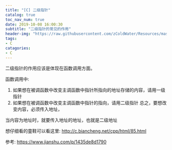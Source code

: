 ```yaml
---
title: "[C] 二级指针"
catalog: true
toc_nav_num: true
date: 2019-10-08 16:00:30
subtitle: "二级指针的常见的作用"
header-img: "https://raw.githubusercontent.com/zColdWater/Resources/master/Images/cover.jpg"
tags:
- C
catagories:
- C
---
```


二级指针的作用应该是体现在函数调用方面。   
   
函数调用中:   
1. 如果想在被调函数中改变主调函数中指针所指向的地址存储的内容，请用一级指针
2. 如果想在被调函数中改变主调函数中指针的指向，请用二级指针
总之，要想改变内容，必须传入地址，

当内容为地址时，就要传入地址的地址，也就是二级地址

想仔细看的童鞋可以看这里: http://c.biancheng.net/cpp/html/85.html 


参考: https://www.jianshu.com/p/1435de8d1790 
